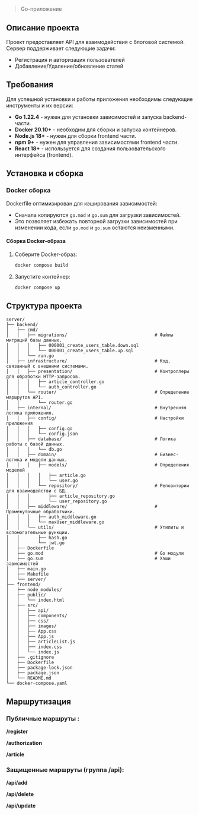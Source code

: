 #

> Go-приложение 

## Описание проекта

Проект предоставляет API для взаимодействия с блоговой системой.
Сервер поддерживает следующие задачи:
 - Регистрация и авторизация пользователей
 - Добавление/Удаление/обновление статей

## Требования
Для успешной установки и работы приложения необходимы следующие инструменты и их версии:

 - **Go 1.22.4** - нужен для установки зависимостей и запуска backend-части.
 - **Docker 20.10+** - необходим для сборки и запуска контейнеров.
 - **Node.js 18+** - нужен для сборки frontend части.
 - **npm 9+** - нужен для управления зависимостями frontend части.
 - **React 18+** - используется для создания пользовательского интерфейса (frontend).


## Установка и сборка

### Docker сборка

Dockerfile оптимизирован для кэширования зависимостей:  
- Сначала копируются `go.mod` и `go.sum` для загрузки зависимостей.  
- Это позволяет избежать повторной загрузки зависимостей при изменении кода, если `go.mod` и `go.sum` остаются неизменными.  

#### Сборка Docker-образа
1. Соберите Docker-образ:  
   ```sh
   docker compose build
   ```

2. Запустите контейнер:  
   ```sh
   docker compose up
   ```
## Структура проекта

```plaintext
server/
├── backend/
│   ├── cmd/
│   │   ├── migrations/                                 # Файлы миграций базы данных.
│   │   │   ├── 000001_create_users_table.down.sql
│   │   │   └── 000001_create_users_table.up.sql
│   │   └── run.go
│   ├── infrastructure/                                 # Код, связанный с внешними системами.
│   │   ├── presentation/                               # Контроллеры для обработки HTTP-запросов.
│   │   │   ├── article_controller.go
│   │   │   └── auth_controller.go
│   │   └── router/                                     # Определение маршрутов API.
│   │       └── router.go
│   ├── internal/                                       # Внутренняя логика приложения.
│   │   ├── config/                                     # Настройки приложения
│   │   │   ├── config.go
│   │   │   └── config.json
│   │   ├── database/                                   # Логика работы с базой данных.
│   │   │   └── db.go
│   │   ├── domain/                                     # Бизнес-логика и модели данных.
│   │   │   ├── models/                                 # Определения моделей
│   │   │   │   ├── article.go
│   │   │   │   └── user.go
│   │   │   └── repository/                             # Репозитории для взаимодействи с БД.
│   │   │       ├── article_repository.go
│   │   │       └── user_repository.go
│   │   ├── middleware/                                 # Промежуточные обработчики.
│   │   │   ├── auth_middleware.go
│   │   │   └── maxUser_middleware.go
│   │   └── utils/                                      # Утилиты и вспомогательные функции.
│   │       ├── hash.go
│   │       └── jwt.go
│   ├── Dockerfile
│   ├── go.mod                                          # Go модули
│   ├── go.sum                                          # Хэши зависимостей
│   ├── main.go
│   ├── Makefile
│   └── server/
├── frontend/
│   ├── node_modules/
│   ├── public/
│   │   └── index.html
│   ├── src/
│   │   ├── api/
│   │   ├── components/
│   │   ├── css/
│   │   ├── images/
│   │   ├── App.css
│   │   ├── App.js
│   │   ├── articleList.js
│   │   ├── index.css
│   │   └── index.js
│   ├── .gitignore
│   ├── Dockerfile
│   ├── package-lock.json
│   ├── package.json
│   └── README.md
└── docker-compose.yaml
```

## Маршрутизация

### Публичные маршруты :

**/register**

**/authorization**

**/article**

### Защищенные маршруты (группа /api):

**/api/add**

**/api/delete**

**/api/update**